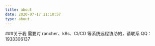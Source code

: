```yaml
---
title: about
date: 2020-07-17 11:10:57
type: about
---
```


###关于我
需要对 rancher、k8s、CI/CD 等系统远程协助的，请联系 QQ：1933306137